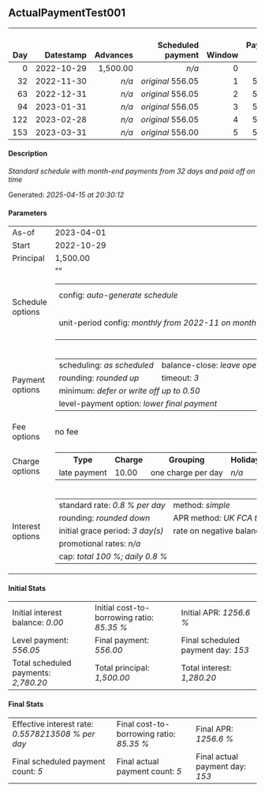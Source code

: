 <h2>ActualPaymentTest001</h2>
<table>
    <thead style="vertical-align: bottom;">
        <th style="text-align: right;">Day</th>
        <th style="text-align: right;">Datestamp</th>
        <th style="text-align: right;">Advances</th>
        <th style="text-align: right;">Scheduled payment</th>
        <th style="text-align: right;">Window</th>
        <th style="text-align: right;">Payment due</th>
        <th style="text-align: right;">Actual payments</th>
        <th style="text-align: right;">Generated payment</th>
        <th style="text-align: right;">Net effect</th>
        <th style="text-align: right;">Payment status</th>
        <th style="text-align: right;">Balance status</th>
        <th style="text-align: right;">Simple interest</th>
        <th style="text-align: right;">New interest</th>
        <th style="text-align: right;">New charges</th>
        <th style="text-align: right;">Principal portion</th>
        <th style="text-align: right;">Fee portion</th>
        <th style="text-align: right;">Interest portion</th>
        <th style="text-align: right;">Charges portion</th>
        <th style="text-align: right;">Fee refund</th>
        <th style="text-align: right;">Principal balance</th>
        <th style="text-align: right;">Fee balance</th>
        <th style="text-align: right;">Interest balance</th>
        <th style="text-align: right;">Charges balance</th>
        <th style="text-align: right;">Settlement figure</th>
        <th style="text-align: right;">Fee refund if&nbsp;settled</th>
    </thead>
    <tr style="text-align: right;">
        <td class="ci00">0</td>
        <td class="ci01" style="white-space: nowrap;">2022-10-29</td>
        <td class="ci02">1,500.00</td>
        <td class="ci03" style="white-space: nowrap;"><i>n/a<i></td>
        <td class="ci04">0</td>
        <td class="ci05">0.00</td>
        <td class="ci06"><i>n/a</i></td>
        <td class="ci07"><i>n/a</i></td>
        <td class="ci08">0.00</td>
        <td class="ci09"><i>none&nbsp;scheduled</i></td>
        <td class="ci10">open</td>
        <td class="ci13">0.0000</td>
        <td class="ci14">0.0000</td>
        <td class="ci15"><i>n/a</i></td>
        <td class="ci16">0.00</td>
        <td class="ci17">0.00</td>
        <td class="ci18">0.00</td>
        <td class="ci19">0.00</td>
        <td class="ci20">0.00</td>
        <td class="ci21">1,500.00</td>
        <td class="ci22">0.00</td>
        <td class="ci23">0.0000</td>
        <td class="ci24">0.00</td>
        <td class="ci25">1,500.00</td>
        <td class="ci26">0.00</td>
    </tr>
    <tr style="text-align: right;">
        <td class="ci00">32</td>
        <td class="ci01" style="white-space: nowrap;">2022-11-30</td>
        <td class="ci02"><i>n/a</i></td>
        <td class="ci03" style="white-space: nowrap;"><i>original</i> 556.05</td>
        <td class="ci04">1</td>
        <td class="ci05">556.05</td>
        <td class="ci06"><i>confirmed</i>&nbsp;556.05</td>
        <td class="ci07"><i>n/a</i></td>
        <td class="ci08">556.05</td>
        <td class="ci09"><i>payment&nbsp;made</i></td>
        <td class="ci10">open</td>
        <td class="ci13">384.0000</td>
        <td class="ci14">384.0000</td>
        <td class="ci15"><i>n/a</i></td>
        <td class="ci16">172.05</td>
        <td class="ci17">0.00</td>
        <td class="ci18">384.00</td>
        <td class="ci19">0.00</td>
        <td class="ci20">0.00</td>
        <td class="ci21">1,327.95</td>
        <td class="ci22">0.00</td>
        <td class="ci23">0.0000</td>
        <td class="ci24">0.00</td>
        <td class="ci25">1,327.95</td>
        <td class="ci26">0.00</td>
    </tr>
    <tr style="text-align: right;">
        <td class="ci00">63</td>
        <td class="ci01" style="white-space: nowrap;">2022-12-31</td>
        <td class="ci02"><i>n/a</i></td>
        <td class="ci03" style="white-space: nowrap;"><i>original</i> 556.05</td>
        <td class="ci04">2</td>
        <td class="ci05">556.05</td>
        <td class="ci06"><i>confirmed</i>&nbsp;556.05</td>
        <td class="ci07"><i>n/a</i></td>
        <td class="ci08">556.05</td>
        <td class="ci09"><i>payment&nbsp;made</i></td>
        <td class="ci10">open</td>
        <td class="ci13">329.3316</td>
        <td class="ci14">329.3316</td>
        <td class="ci15"><i>n/a</i></td>
        <td class="ci16">226.72</td>
        <td class="ci17">0.00</td>
        <td class="ci18">329.33</td>
        <td class="ci19">0.00</td>
        <td class="ci20">0.00</td>
        <td class="ci21">1,101.23</td>
        <td class="ci22">0.00</td>
        <td class="ci23">0.0000</td>
        <td class="ci24">0.00</td>
        <td class="ci25">1,101.23</td>
        <td class="ci26">0.00</td>
    </tr>
    <tr style="text-align: right;">
        <td class="ci00">94</td>
        <td class="ci01" style="white-space: nowrap;">2023-01-31</td>
        <td class="ci02"><i>n/a</i></td>
        <td class="ci03" style="white-space: nowrap;"><i>original</i> 556.05</td>
        <td class="ci04">3</td>
        <td class="ci05">556.05</td>
        <td class="ci06"><i>confirmed</i>&nbsp;556.05</td>
        <td class="ci07"><i>n/a</i></td>
        <td class="ci08">556.05</td>
        <td class="ci09"><i>payment&nbsp;made</i></td>
        <td class="ci10">open</td>
        <td class="ci13">273.1050</td>
        <td class="ci14">273.1050</td>
        <td class="ci15"><i>n/a</i></td>
        <td class="ci16">282.95</td>
        <td class="ci17">0.00</td>
        <td class="ci18">273.10</td>
        <td class="ci19">0.00</td>
        <td class="ci20">0.00</td>
        <td class="ci21">818.28</td>
        <td class="ci22">0.00</td>
        <td class="ci23">0.0000</td>
        <td class="ci24">0.00</td>
        <td class="ci25">818.28</td>
        <td class="ci26">0.00</td>
    </tr>
    <tr style="text-align: right;">
        <td class="ci00">122</td>
        <td class="ci01" style="white-space: nowrap;">2023-02-28</td>
        <td class="ci02"><i>n/a</i></td>
        <td class="ci03" style="white-space: nowrap;"><i>original</i> 556.05</td>
        <td class="ci04">4</td>
        <td class="ci05">556.05</td>
        <td class="ci06"><i>confirmed</i>&nbsp;556.05</td>
        <td class="ci07"><i>n/a</i></td>
        <td class="ci08">556.05</td>
        <td class="ci09"><i>payment&nbsp;made</i></td>
        <td class="ci10">open</td>
        <td class="ci13">183.2947</td>
        <td class="ci14">183.2947</td>
        <td class="ci15"><i>n/a</i></td>
        <td class="ci16">372.76</td>
        <td class="ci17">0.00</td>
        <td class="ci18">183.29</td>
        <td class="ci19">0.00</td>
        <td class="ci20">0.00</td>
        <td class="ci21">445.52</td>
        <td class="ci22">0.00</td>
        <td class="ci23">0.0000</td>
        <td class="ci24">0.00</td>
        <td class="ci25">445.52</td>
        <td class="ci26">0.00</td>
    </tr>
    <tr style="text-align: right;">
        <td class="ci00">153</td>
        <td class="ci01" style="white-space: nowrap;">2023-03-31</td>
        <td class="ci02"><i>n/a</i></td>
        <td class="ci03" style="white-space: nowrap;"><i>original</i> 556.00</td>
        <td class="ci04">5</td>
        <td class="ci05">556.00</td>
        <td class="ci06"><i>confirmed</i>&nbsp;556.00</td>
        <td class="ci07"><i>n/a</i></td>
        <td class="ci08">556.00</td>
        <td class="ci09"><i>payment&nbsp;made</i></td>
        <td class="ci10">closed</td>
        <td class="ci13">110.4890</td>
        <td class="ci14">110.4890</td>
        <td class="ci15"><i>n/a</i></td>
        <td class="ci16">445.52</td>
        <td class="ci17">0.00</td>
        <td class="ci18">110.48</td>
        <td class="ci19">0.00</td>
        <td class="ci20">0.00</td>
        <td class="ci21">0.00</td>
        <td class="ci22">0.00</td>
        <td class="ci23">0.0000</td>
        <td class="ci24">0.00</td>
        <td class="ci25">0.00</td>
        <td class="ci26">0.00</td>
    </tr>
</table>
<p><h4>Description</h4><i>Standard schedule with month-end payments from 32 days and paid off on time</i></p><p>Generated: <i>2025-04-15 at 20:30:12</i></p><h4>Parameters</h4>
<table>
    <tr>
        <td>As-of</td>
        <td>2023-04-01</td>
    </tr>
    <tr>
        <td>Start</td>
        <td>2022-10-29</td>
    </tr>
    <tr>
        <td>Principal</td>
        <td>1,500.00</td>
    </tr>
    <tr>
        <td>Schedule options</td>
        <td>
            <table>
                <tr>
                    <td>config: <i>auto-generate schedule</i></td>
                    <td>payment count: <i>5</i></td>
                </tr>
                <tr>
                    <td style="white-space: nowrap;">unit-period config: <i>monthly from 2022-11 on month-end</i></td>""
                    <td>max duration: <i>unlimited</i></td>
                </tr>
            </table>
        </td>
    </tr>
    <tr>
        <td>Payment options</td>
        <td>
            <table>
                <tr>
                    <td>scheduling: <i>as scheduled</i></td>
                    <td>balance-close: <i>leave&nbsp;open&nbsp;balance</i></td>
                </tr>
                <tr>
                    <td>rounding: <i>rounded up</i></td>
                    <td>timeout: <i>3</i></td>
                </tr>
                <tr>
                    <td colspan='2'>minimum: <i>defer&nbsp;or&nbsp;write&nbsp;off&nbsp;up&nbsp;to&nbsp;0.50</i></td>
                </tr>
                <tr>
                    <td colspan='2'>level-payment option: <i>lower&nbsp;final&nbsp;payment</i></td>
                </tr>
            </table>
        </td>
    </tr>
    <tr>
        <td>Fee options</td>
        <td>no fee
        </td>
    </tr>
    <tr>
        <td>Charge options</td>
        <td>
            <table>
                <tr>
                    <th>Type</th>
                    <th>Charge</th>
                    <th>Grouping</th>
                    <th>Holidays</th>
                </tr>
                <tr>
                    <td>late payment</td>
                    <td>10.00</td><td>one charge per day</td><td><i>n/a</i></td>
                </tr>
            </table>
        </td>
    </tr>
    <tr>
        <td>Interest options</td>
        <td>
            <table>
                <tr>
                    <td>standard rate: <i>0.8 % per day</i></td>
                    <td>method: <i>simple</i></td>
                </tr>
                <tr>
                    <td>rounding: <i>rounded down</i></td>
                    <td>APR method: <i>UK FCA to 1 d.p.</i></td>
                </tr>
                <tr>
                    <td>initial grace period: <i>3 day(s)</i></td>
                    <td>rate on negative balance: <i>zero</i></td>
                </tr>
                <tr>
                    <td colspan="2">promotional rates: <i><i>n/a</i></i></td>
                </tr>
                <tr>
                    <td colspan="2">cap: <i>total 100 %; daily 0.8 %</td>
                </tr>
            </table>
        </td>
    </tr>
</table><h4>Initial Stats</h4>
<table>
    <tr>
        <td>Initial interest balance: <i>0.00</i></td>
        <td>Initial cost-to-borrowing ratio: <i>85.35 %</i></td>
        <td>Initial APR: <i>1256.6 %</i></td>
    </tr>
    <tr>
        <td>Level payment: <i>556.05</i></td>
        <td>Final payment: <i>556.00</i></td>
        <td>Final scheduled payment day: <i>153</i></td>
    </tr>
    <tr>
        <td>Total scheduled payments: <i>2,780.20</i></td>
        <td>Total principal: <i>1,500.00</i></td>
        <td>Total interest: <i>1,280.20</i></td>
    </tr>
</table>
<h4>Final Stats</h4>
<table>
    <tr>
        <td>Effective interest rate: <i>0.5578213508 % per day</i></td>
        <td>Final cost-to-borrowing ratio: <i>85.35 %</i></td>
        <td>Final APR: <i>1256.6 %</i></td>
    </tr>
    <tr>
        <td>Final scheduled payment count: <i>5</i></td>
        <td>Final actual payment count: <i>5</i></td>
        <td>Final actual payment day: <i>153</i></td>
    </tr>
</table>
